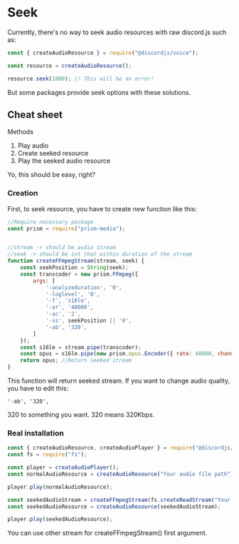 # Seek

Currently, there's no way to seek audio resources with raw discord.js such as:

```js
const { createAudioResource } = require("@discordjs/voice");

const resource = createAudioResource();

resource.seek(1000); // This will be an error!
```

But some packages provide seek options with these solutions.

## Cheat sheet

Methods

1. Play audio
2. Create seeked resource
3. Play the seeked audio resource

Yo, this should be easy, right?

### Creation

First, to seek resource, you have to create new function like this:

```js
//Require necessary package
const prism = require("prism-media");


//stream -> should be audio stream 
//seek -> should be int that within duration of the stream
function createFFmpegStream(stream, seek) {
	const seekPosition = String(seek);
	const transcoder = new prism.FFmpeg({
		args: [
			'-analyzeduration', '0',
			'-loglevel', '0',
			'-f', 's16le',
			'-ar', '48000',
			'-ac', '2',
			'-ss', seekPosition || '0',
			'-ab', '320',
		]
	});
	const s16le = stream.pipe(transcoder);
	const opus = s16le.pipe(new prism.opus.Encoder({ rate: 48000, channels: 2, frameSize: 960 }));
	return opus; //Return seeked stream
}
```
This function will return seeked stream. If you want to change audio quality, you have to edit this:
```
'-ab', '320',
```
320 to something you want.
320 means 320Kbps.

### Real installation

```js
const { createAudioResource, createAudioPlayer } = require("@discordjs/voice");
const fs = require("fs");

const player = createAudioPlayer();
const normalAudioResource = createAudioResource("Your audio file path");

player.play(normalAudioResource);

const seekedAudioStream = createFFmpegStream(fs.createReadStream("Your audio file path"), 10); //Seek to 10s
const seekedAudioResource = createAudioResource(seekedAudioStream);

player.play(seekedAudioResource);
```

You can use other stream for createFFmpegStream() first argument.
